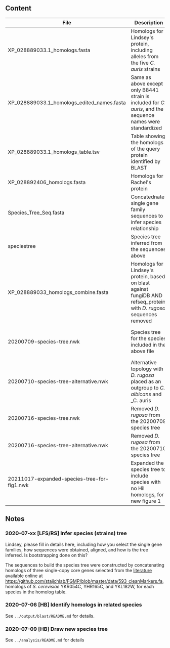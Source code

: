 ## Content
File | Description | Source | User/Date
-----|-------------|--------|----------
XP_028889033.1_homologs.fasta | Homologs for Lindsey's protein, including alleles from the five _C. auris_ strains | BLAST identified | LFS/2019
XP_028889033.1_homologs_edited_names.fasta | Same as above except only B8441 strain is included for _C. auris_, and the sequence names were standardized | Same as above | LFS/2020 
XP_028889033.1_homologs_table.tsv | Table showing the homologs of the query protein identified by BLAST | fungiDB | LFS/2019
XP_028892406_homologs.fasta | Homologs for Rachel's protein | BLAST identified | RS/2019.12
Species_Tree_Seq.fasta | Concatednate single gene family sequences to infer species relationship | See notes below | LFS/2020
speciestree | Species tree inferred from the sequences above | See notes below | LFS/2020
XP_028889033_homologs_combine.fasta | Homologs for Lindsey's protein, based on blast against fungiDB AND refseq_protein, with _D. rugosa_ sequences removed | BLAST identified | HB/2020
20200709-species-tree.nwk | Species tree for the species included in the above file | Manually written based on the tree from Shen et al 2018 Cell | HB/2020
20200710-species-tree-alternative.nwk | Alternative topology with _D. rugosa_ placed as an outgroup to _C. albicans_ and _C. auris | See `output/gene-tree/README.md` for detals | HB/2020
20200716-species-tree.nwk | Removed _D. rugosa_ from the 20200709 species tree | | HB/2020
20200716-species-tree-alternative.nwk | Removed _D. rugosa_ from the 20200710 species tree || HB/2020
20211017-expanded-species-tree-for-fig1.nwk | Expanded the species tree to include species with no Hil homologs, for new figure 1 | Gabaldon 2016 PMID: 27493146 | HB/2021

## Notes
### 2020-07-xx [LFS/RS] Infer species (strains) tree
Lindsey, please fill in details here, including how you select the single gene families, how sequences were obtained, aligned, and how is the tree inferred. Is bootstrapping done on this?

The sequences to build the species tree were constructed by concatenating homologs of three single-copy core genes selected from the [literature](https://bmcbioinformatics.biomedcentral.com/articles/10.1186/s12859-019-2782-9) available online at <https://github.com/stajichlab/FGMP/blob/master/data/593_cleanMarkers.fa>, homologs of _S. cerevisiae_ YKR054C, YHR165C, and YKL182W, for each species in the homolog table.
### 2020-07-06 [HB] Identify homologs in related species
See `../output/blast/README.md` for details.
### 2020-07-09 [HB] Draw new species tree
See `../analysis/README.md` for details
